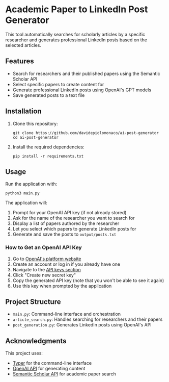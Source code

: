 # Academic Paper to LinkedIn Post Generator

This tool automatically searches for scholarly articles by a specific researcher and generates professional LinkedIn posts based on the selected articles.

## Features

- Search for researchers and their published papers using the Semantic Scholar API
- Select specific papers to create content for
- Generate professional LinkedIn posts using OpenAI's GPT models
- Save generated posts to a text file

## Installation

1. Clone this repository:
   ```
   git clone https://github.com/davidepiolomonaco/ai-post-generator
   cd ai-post-generator
   ```

2. Install the required dependencies:
   ```
   pip install -r requirements.txt
   ```

## Usage

Run the application with:
```
python3 main.py
```

The application will:
1. Prompt for your OpenAI API key (if not already stored)
2. Ask for the name of the researcher you want to search for
3. Display a list of papers authored by the researcher
4. Let you select which papers to generate LinkedIn posts for
5. Generate and save the posts to `output/posts.txt`


### How to Get an OpenAI API Key

1. Go to [OpenAI's platform website](https://platform.openai.com/signup)
2. Create an account or log in if you already have one
3. Navigate to the [API keys section](https://platform.openai.com/account/api-keys)
4. Click "Create new secret key"
5. Copy the generated API key (note that you won't be able to see it again)
6. Use this key when prompted by the application

## Project Structure

- `main.py`: Command-line interface and orchestration
- `article_search.py`: Handles searching for researchers and their papers
- `post_generation.py`: Generates LinkedIn posts using OpenAI's API

## Acknowledgments

This project uses:
- [Typer](https://typer.tiangolo.com/) for the command-line interface
- [OpenAI API](https://openai.com/api/) for generating content
- [Semantic Scholar API](https://api.semanticscholar.org/) for academic paper search